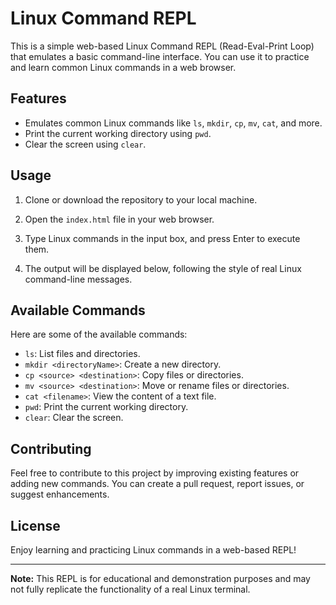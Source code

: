 # Linux Command REPL

This is a simple web-based Linux Command REPL (Read-Eval-Print Loop) that emulates a basic command-line interface. You can use it to practice and learn common Linux commands in a web browser.

## Features

- Emulates common Linux commands like `ls`, `mkdir`, `cp`, `mv`, `cat`, and more.
- Print the current working directory using `pwd`.
- Clear the screen using `clear`.

## Usage

1. Clone or download the repository to your local machine.

2. Open the `index.html` file in your web browser.

3. Type Linux commands in the input box, and press Enter to execute them.

4. The output will be displayed below, following the style of real Linux command-line messages.

## Available Commands

Here are some of the available commands:

- `ls`: List files and directories.
- `mkdir <directoryName>`: Create a new directory.
- `cp <source> <destination>`: Copy files or directories.
- `mv <source> <destination>`: Move or rename files or directories.
- `cat <filename>`: View the content of a text file.
- `pwd`: Print the current working directory.
- `clear`: Clear the screen.

## Contributing

Feel free to contribute to this project by improving existing features or adding new commands. You can create a pull request, report issues, or suggest enhancements.

## License
Enjoy learning and practicing Linux commands in a web-based REPL!

---

**Note:** This REPL is for educational and demonstration purposes and may not fully replicate the functionality of a real Linux terminal.

